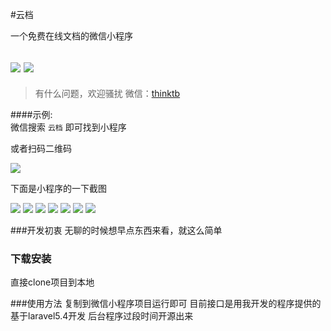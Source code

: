 
#云档

一个免费在线文档的微信小程序

 ![](http://otbx7z2z0.bkt.clouddn.com/cloud-doc-logo.jpg_120x120.jpg)
 ![](http://otbx7z2z0.bkt.clouddn.com/gh_52a837af05b4_860.jpg_120x120.jpg)
-------------

> 有什么问题，欢迎骚扰
微信：[thinktb]()  




####示例:  
微信搜索 `云档` 即可找到小程序

或者扫码二维码

 ![](http://otbx7z2z0.bkt.clouddn.com/gh_52a837af05b4_860.jpg_120x120.jpg)

下面是小程序的一下截图

![](http://otbx7z2z0.bkt.clouddn.com/cloud-docIMG_1376.PNG!300w)
![](http://otbx7z2z0.bkt.clouddn.com/cloud-docIMG_1377.PNG!300w)
![](http://otbx7z2z0.bkt.clouddn.com/cloud-docIMG_1378.PNG!300w)
![](http://otbx7z2z0.bkt.clouddn.com/cloud-docIMG_1381.PNG!300w)
![](http://otbx7z2z0.bkt.clouddn.com/cloud-docIMG_1380.PNG!300w)
![](http://otbx7z2z0.bkt.clouddn.com/cloud-docIMG_1379.PNG!300w)
![](http://otbx7z2z0.bkt.clouddn.com/cloud-docIMG_1341.PNG!300w)



###开发初衷
无聊的时候想早点东西来看，就这么简单


### 下载安装
直接clone项目到本地

###使用方法
复制到微信小程序项目运行即可  目前接口是用我开发的程序提供的  基于laravel5.4开发
后台程序过段时间开源出来
